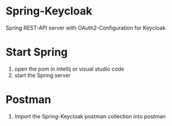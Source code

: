 # Spring-Keycloak
 Spring REST-API server with OAuth2-Configuration for Keycloak

# Start Spring
1. open the pom in intellij or visual studio code
2. start the Spring server

# Postman
1. Import the Spring-Keycloak postman collection into postman
